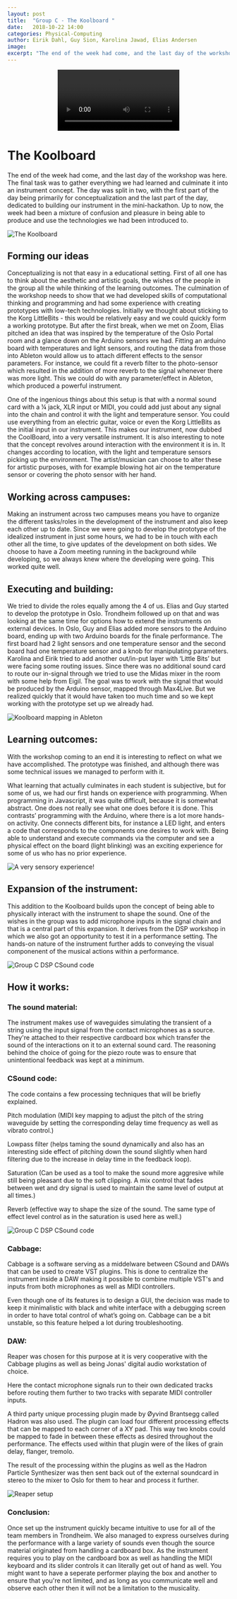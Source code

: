 ```yaml
---
layout: post
title:  "Group C - The Koolboard "
date:   2018-10-22 14:00
categories: Physical-Computing
author: Eirik Dahl, Guy Sion, Karolina Jawad, Elias Andersen
image:
excerpt: "The end of the week had come, and the last day of the workshop was here. The final task was to gather everything we had learned and culminate it into an instrument concept. The day was split in two, with the first part of the day being primarily for conceptualization and the last part of the day, dedicated to building our instrument in the mini-hackathon. Up to now, the week had been a mixture of confusion and pleasure in being able to produce and use the technologies we had been introduced to."
---
```


<figure align="middle">
  <video width="65%" controls>
    <source src="https://docs.google.com/uc?export=download&id=1aP_MHQVMIRicM1VJu5Gz-N-CcBNoecqW" type='video/mp4'>
    Your browser does not support video tag.
  </video>
</figure>

# The Koolboard

The end of the week had come, and the last day of the workshop was here. The final task was to gather everything we had learned and culminate it into an instrument concept. The day was split in two, with the first part of the day being primarily for conceptualization and the last part of the day, dedicated to building our instrument in the mini-hackathon. Up to now, the week had been a mixture of confusion and pleasure in being able to produce and use the technologies we had been introduced to.

![The Koolboard](https://drive.google.com/uc?export=view&amp;id=1kUKU2ucoF7MgjKfqtXocTwYs_MpQfwCt "The Koolboard")

## Forming our ideas

Conceptualizing is not that easy in a educational setting. First of all one has to think about the aesthetic and artistic goals, the wishes of the people in the group all the while thinking of the learning outcomes. The culmination of the workshop needs to show that we had developed skills of computational thinking and programming and had some experience with creating prototypes with low-tech technologies. Initially we thought about sticking to the Korg LittleBits - this would be relatively easy and we could quickly form a working prototype. But after the first break, when we met on Zoom, Elias pitched an idea that was inspired by the temperature of the Oslo Portal room and a glance down on the Arduino sensors we had. Fitting an arduino board with temperatures and light sensors, and routing the data from those into Ableton would allow us to attach different effects to the sensor parameters. For instance, we could fit a reverb filter to the photo-sensor which resulted in the addition of more reverb to the signal whenever there was more light. This we could do with any parameter/effect in Ableton, which produced a powerful instrument.

One of the ingenious things about this setup is that with a normal sound card with a ¼ jack, XLR input or MIDI, you could add just about any signal into the chain and control it with the light and temperature sensor. You could use everything from an electric guitar, voice or even the Korg LittleBits as the initial input in our instrument. This makes our instrument, now dubbed the CoolBoard, into a very versatile instrument. It is also interesting to note that the concept revolves around interaction with the environment it is in. It changes according to location, with the light and temperature sensors picking up the environment. The artist/musician can choose to alter these for artistic purposes, with for example blowing hot air on the temperature sensor or covering the photo sensor with her hand.


## Working across campuses:

Making an instrument across two campuses means you have to organize the different tasks/roles in the development of the instrument and also keep each other up to date. Since we were going to develop the prototype of the idealized instrument in just some hours, we had to be in touch with each other all the time, to give updates of the development on both sides. We choose to have a Zoom meeting running in the background while developing, so we always knew where the developing were going. This worked quite well.

## Executing and building:

We tried to divide the roles equally among the 4 of us. Elias and Guy started to develop the prototype in Oslo. Trondheim followed up on that and was looking at the same time for options how to extend the instruments on external devices.
In Oslo, Guy and Elias added more sensors to the Arduino board, ending up with two Arduino boards for the finale performance. The first board had 2 light sensors and one temperature sensor and the second board had one temperature sensor and a knob for manipulating parameters.
Karolina and Eirik tried to add another out/in-put layer with ‘Little Bits’ but were facing some routing issues. Since there was no additional sound card to route our in-signal through we tried to use the Midas mixer in the room with some help from Eigil. The goal was to work with the signal that would be produced by the Arduino sensor, mapped through Max4Live. But we realized quickly that it would have taken too much time and so we kept working with the prototype set up we already had.

![Koolboard mapping in Ableton](https://drive.google.com/uc?export=view&amp;id=1QrgyDdRB2e-VIk1W_pBwlAM1zyvxOmgS "Koolboard mapping in Ableton")

## Learning outcomes:  

With the workshop coming to an end it is interesting to reflect on what we have accomplished. The prototype was finished, and although there was some technical issues we managed to perform with it.

What learning that actually culminates in each student is subjective, but for some of us, we had our first hands on experience with programming. When programming in Javascript, it was quite difficult, because it is somewhat abstract. One does not really see what one does before it is done. This contrasts’ programming with the Arduino, where there is a lot more hands-on activity. One connects different bits, for instance a LED light, and enters a code that corresponds to the components one desires to work with. Being able to understand and execute commands via the computer and see a physical effect on the board (light blinking) was an exciting experience for some of us who has no prior experience.

![A very sensory experience!](https://drive.google.com/uc?export=view&amp;id=1fGra6CYzHr4aeEiLgCooK_X0B70GZ8-z "A very sensory experience!")

## Expansion of the instrument:  

This addition to the Koolboard builds upon the concept of being able to physically interact with the instrument to shape the sound. One of the wishes in the group was to add microphone inputs in the signal chain and that is a central part of this expansion. It derives from the DSP workshop in which we also got an opportunity to test it in a performance setting. The hands-on nature of the instrument further adds to conveying the visual componenent of the musical actions within a performance.

![Group C DSP CSound code](https://drive.google.com/uc?export=view&amp;id=18DYayMB4YxDQq_faxf52J0YLinVh28fj "Group C DSP CSound code")

## How it works:

### The sound material:
The instrument makes use of waveguides simulating the transient of a string using the input signal from the contact microphones as a source. They're attached to their respective cardboard box which transfer the sound of the interactions on it to an external sound card. The reasoning behind the choice of going for the piezo route was to ensure that unintentional feedback was kept at a minimum.

### CSound code:

The code contains a few processing techniques that will be briefly explained.

Pitch modulation (MIDI key mapping to adjust the pitch of the string waveguide by setting the corresponding delay time frequency as well as vibrato control.)

Lowpass filter (helps taming the sound dynamically and also has an interesting side effect of pitching down the sound slightly when hard filtering due to the increase in delay time in the feedback loop).

Saturation (Can be used as a tool to make the sound more aggresive while still being pleasant due to the soft clipping. A mix control that fades between wet and dry signal is used to maintain the same level of output at all times.)

Reverb (effective way to shape the size of the sound. The same type of effect level control as in the saturation is used here as well.)

![Group C DSP CSound code](https://drive.google.com/uc?export=view&amp;id=10EoGSAQSPvD4kY-XXETUpXs0dpaXUEl- "Group C DSP CSound code")

### Cabbage:

Cabbage is a software serving as a middelware between CSound and DAWs that can be used to create VST plugins. This is done to centralize the instrument inside a DAW making it possible to combine multiple VST's and inputs from both microphones as well as MIDI controllers.

Even though one of its features is to design a GUI, the decision was made to keep it minimalistic with black and white interface with a debugging screen in order to have total control of what’s going on. Cabbage can be a bit unstable, so this feature helped a lot during troubleshooting.


### DAW:

Reaper was chosen for this purpose at it is very cooperative with the Cabbage plugins as well as being Jonas' digital audio workstation of choice.

Here the contact microphone signals run to their own dedicated tracks before routing them further to two tracks with separate MIDI controller inputs.

A third party unique processing plugin made by Øyvind Brantsegg called Hadron was also used.
The plugin can load four different processing effects that can be mapped to each corner of a XY pad. This way two knobs could be mapped to fade in between these effects as desired throughout the performance.
The effects used within that plugin were of the likes of grain delay, flanger, tremolo.

The result of the processing within the plugins as well as the Hadron Particle Synthesizer was then sent back out of the external soundcard in stereo to the mixer to Oslo for them to hear and process it further.

![Reaper setup](https://drive.google.com/uc?export=view&amp;id=1ae_9D_Dul-BlpcQljxpHUfH4bwGT4cIV "Reaper setup")

### Conclusion:

Once set up the instrument quickly became intuitive to use for all of the team members in Trondheim. We also managed to express ourselves during the performance with a large variety of sounds even though the source material originated from handling a cardboard box. As the instrument requires you to play on the cardboard box as well as handling the MIDI keyboard and its slider controls it can literally get out of hand as well. You might want to have a seperate performer playing the box and another to ensure that you're not limited, and as long as you communicate well and observe each other then it will not be a limitation to the musicality.
